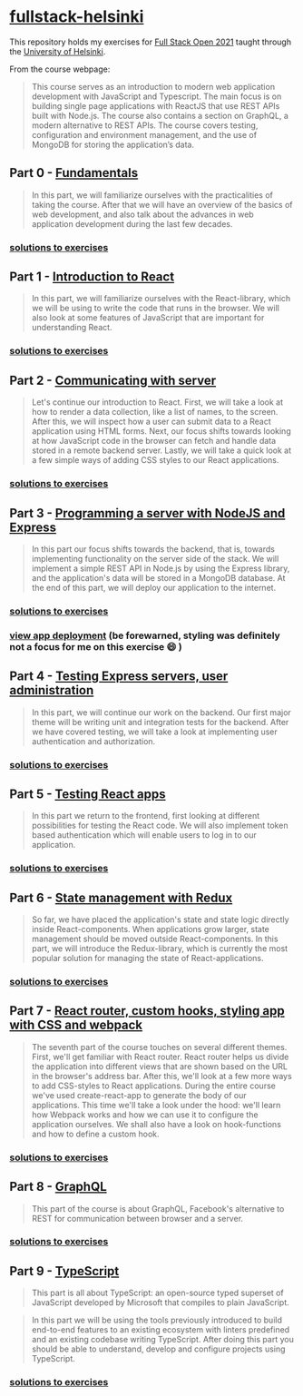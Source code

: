 # [fullstack-helsinki](https://fullstackopen.com/en/)

This repository holds my exercises for [Full Stack Open 2021](https://fullstackopen.com/en/) taught through the [University of Helsinki](https://www.helsinki.fi/en). 

From the course webpage:
>This course serves as an introduction to modern web application development with JavaScript and Typescript. The main focus is on building single page applications with ReactJS that use REST APIs built with Node.js. The course also contains a section on GraphQL, a modern alternative to REST APIs.
>The course covers testing, configuration and environment management, and the use of MongoDB for storing the application’s data.

## Part 0 - [Fundamentals](https://fullstackopen.com/en/part0)
>In this part, we will familiarize ourselves with the practicalities of taking the course. After that we will have an overview of the basics of web development, and also talk about the advances in web application development during the last few decades.

### [solutions to exercises](https://github.com/mkcyoung/fullstack-helsinki/tree/main/part0)

## Part 1 - [Introduction to React](https://fullstackopen.com/en/part1)
>In this part, we will familiarize ourselves with the React-library, which we will be using to write the code that runs in the browser. We will also look at some features of JavaScript that are important for understanding React.

### [solutions to exercises](https://github.com/mkcyoung/fullstack-helsinki/tree/main/part1)

## Part 2 - [Communicating with server](https://fullstackopen.com/en/part2)
>Let's continue our introduction to React. First, we will take a look at how to render a data collection, like a list of names, to the screen. After this, we will inspect how a user can submit data to a React application using HTML forms. Next, our focus shifts towards looking at how JavaScript code in the browser can fetch and handle data stored in a remote backend server. Lastly, we will take a quick look at a few simple ways of adding CSS styles to our React applications.

### [solutions to exercises](https://github.com/mkcyoung/fullstack-helsinki/tree/main/part2)

## Part 3 - [Programming a server with NodeJS and Express](https://fullstackopen.com/en/part3)
>In this part our focus shifts towards the backend, that is, towards implementing functionality on the server side of the stack. We will implement a simple REST API in Node.js by using the Express library, and the application's data will be stored in a MongoDB database. At the end of this part, we will deploy our application to the internet.

### [solutions to exercises](https://github.com/mkcyoung/fullstack-part3)  
### [view app deployment](https://safe-savannah-96464.herokuapp.com/) (be forewarned, styling was definitely not a focus for me on this exercise :smile: )

## Part 4 - [Testing Express servers, user administration](https://fullstackopen.com/en/part4)
>In this part, we will continue our work on the backend. Our first major theme will be writing unit and integration tests for the backend. After we have covered testing, we will take a look at implementing user authentication and authorization.

### [solutions to exercises](https://github.com/mkcyoung/fullstack-helsinki/tree/main/part4/bloglist)

## Part 5 - [Testing React apps](https://fullstackopen.com/en/part5)
>In this part we return to the frontend, first looking at different possibilities for testing the React code. We will also implement token based authentication which will enable users to log in to our application.

### [solutions to exercises](https://github.com/mkcyoung/fullstack-helsinki/tree/main/part5/bloglist-frontend)

## Part 6 - [State management with Redux](https://fullstackopen.com/en/part6)
>So far, we have placed the application's state and state logic directly inside React-components. When applications grow larger, state management should be moved outside React-components. In this part, we will introduce the Redux-library, which is currently the most popular solution for managing the state of React-applications.

### [solutions to exercises](https://github.com/mkcyoung/fullstack-helsinki/tree/main/part6)

## Part 7 - [React router, custom hooks, styling app with CSS and webpack](https://fullstackopen.com/en/part7)
>The seventh part of the course touches on several different themes. First, we'll get familiar with React router. React router helps us divide the application into different views that are shown based on the URL in the browser's address bar. After this, we'll look at a few more ways to add CSS-styles to React applications. During the entire course we've used create-react-app to generate the body of our applications. This time we'll take a look under the hood: we'll learn how Webpack works and how we can use it to configure the application ourselves. We shall also have a look on hook-functions and how to define a custom hook.

### [solutions to exercises](https://github.com/mkcyoung/fullstack-helsinki/tree/main/part7)

## Part 8 - [GraphQL](https://fullstackopen.com/en/part8)
>This part of the course is about GraphQL, Facebook's alternative to REST for communication between browser and a server.

### [solutions to exercises](https://github.com/mkcyoung/fullstack-helsinki/tree/main/part8)

## Part 9 - [TypeScript](https://fullstackopen.com/en/part9)
>This part is all about TypeScript: an open-source typed superset of JavaScript developed by Microsoft that compiles to plain JavaScript.

>In this part we will be using the tools previously introduced to build end-to-end features to an existing ecosystem with linters predefined and an existing codebase writing TypeScript. After doing this part you should be able to understand, develop and configure projects using TypeScript.

### [solutions to exercises](https://github.com/mkcyoung/fullstack-helsinki/tree/main/part9)

